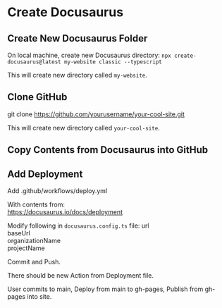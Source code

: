 # Create Docusaurus

## Create New Docusaurus Folder

On local machine, create new Docusaurus directory:
`npx create-docusaurus@latest my-website classic --typescript`

This will create new directory called `my-website`.

## Clone GitHub

git clone https://github.com/yourusername/your-cool-site.git

This will create new directory called `your-cool-site`.

## Copy Contents from Docusaurus into GitHub

## Add Deployment

Add .github/workflows/deploy.yml

With contents from:  
https://docusaurus.io/docs/deployment

Modify following in `docusaurus.config.ts` file:
url  
baseUrl  
organizationName  
projectName

Commit and Push.

There should be new Action from Deployment file.

User commits to main, Deploy from main to gh-pages, Publish from gh-pages into site.
